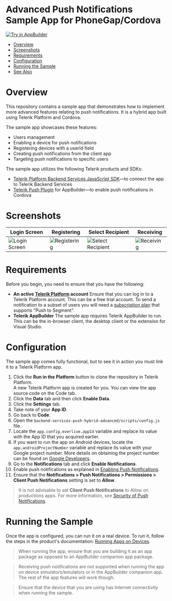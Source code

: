 # Advanced Push Notifications Sample App for PhoneGap/Cordova

<a href="https://platform.telerik.com/#appbuilder/clone/https://github.com/telerik/backend-services-push-hybrid-advanced.git" target="_blank"><img src="http://docs.telerik.com/platform/samples/images/try-in-appbuilder.png" alt="Try in AppBuilder" title="Try in Telerik Platform" /></a>

<a id="top"></a>
* [Overview](#overview)
* [Screenshots](#screenshots)
* [Requirements](#requirements)
* [Configuration](#configuration)
* [Running the Sample](#running-the-sample)
* [See Also](#see-also)

# Overview

This repository contains a sample app that demonstrates how to implement more advanced features relating to push notifications. It is a hybrid app built using Telerik Platform and Cordova.

The sample app showcases these features:

* Users management
* Enabling a device for push notifications
* Registering devices with a userId field
* Creating push notifications from the client app
* Targeting push notifications to specific users

The sample app utilizes the following Telerik products and SDKs:

- [Telerik Platform Backend Services JavaScript SDK](http://docs.telerik.com/platform/backend-services/javascript/getting-started-javascript-sdk)&mdash;to connect the app to Telerik Backend Services
- [Telerik Push Plugin](https://github.com/Telerik-Verified-Plugins/PushNotification) for AppBuilder&mdash;to enable push notifications in Cordova

# Screenshots

Login Screen|Registering|Select Recipient|Receiving
---|---|---|---
![Login Screen](https://raw.githubusercontent.com/telerik/backend-services-push-hybrid-advanced/master/screenshots/android-login-screen.png)|![Registering](https://raw.githubusercontent.com/telerik/backend-services-push-hybrid-advanced/master/screenshots/android-registering.png)|![Select Recipient](https://raw.githubusercontent.com/telerik/backend-services-push-hybrid-advanced/master/screenshots/android-send-select.png)|![Receiving](https://raw.githubusercontent.com/telerik/backend-services-push-hybrid-advanced/master/screenshots/android-sending-receiving.png)

# Requirements

Before you begin, you need to ensure that you have the following:

- **An active [Telerik Platform](https://platform.telerik.com) account**
Ensure that you can log in to a Telerik Platform account. This can be a free trial account. To send a notification to a subset of users you will need a [subscription plan](http://www.telerik.com/purchase/platform) that supports "Push to Segment".
- **Telerik AppBuilder**
The sample app requires Telerik AppBuilder to run. This can be the in-browser client, the desktop client or the extension for Visual Studio.

# Configuration

The sample app comes fully functional, but to see it in action you must link it to a Telerik Platform app.


1. Click the **Run in the Platform** button to clone the repository in Telerik Platform.<br>
	A new Telerik Platform app is created for you. You can view the app source code on the Code tab.
2. Click the **Data** tab and then click **Enable Data**.
4. Click the **Settings** tab.
5. Take note of your **App ID**.
6. Go back to **Code**.
3. Open the `backend-services-push-hybrid-advanced/scripts/config.js` file.
4. Locate the `app.config.everlive.appId` variable and replace its value with the App ID that you acquired earlier.
9. If you want to run the app on Android devices, locate the `app.androidProjectNumber` variable and replace its value with your Google project number. More details on obtaining the project number can be found on [Google Developers](https://developers.google.com/console/help/new/#projectnumber).
10. Go to the **Notifications** tab and click **Enable Notifications**.
11. Enable push notifications as explained in [Enabling Push Notifications](http://docs.telerik.com/platform/backend-services/javascript/push-notifications/push-enabling).
11. Ensure that the **Notifications > Push Notifications > Permissions > Client Push Notifications** setting is set to **Allow**.

> It is not advisable to set **Client Push Notifications** to Allow on productions apps. For more information, see [Security of Push Notifications](http://docs.telerik.com/platform/backend-services/ios/push-notifications/push-security).

# Running the Sample

Once the app is configured, you can run it on a real device. To run it, follow the steps in the product's documentation: [Running Apps on Devices](http://docs.telerik.com/platform/appbuilder/testing-your-app/running-on-devices/working-with-devices).

> When running the app, ensure that you are building it as an app package as opposed to an AppBuilder companion app package.

> Receiving push notifications are not supported when running the app on device simulators/emulators or in the AppBuilder companion app. The rest of the app features will work though.

> Ensure that the device that you are using has Internet connectivity when running the sample.
